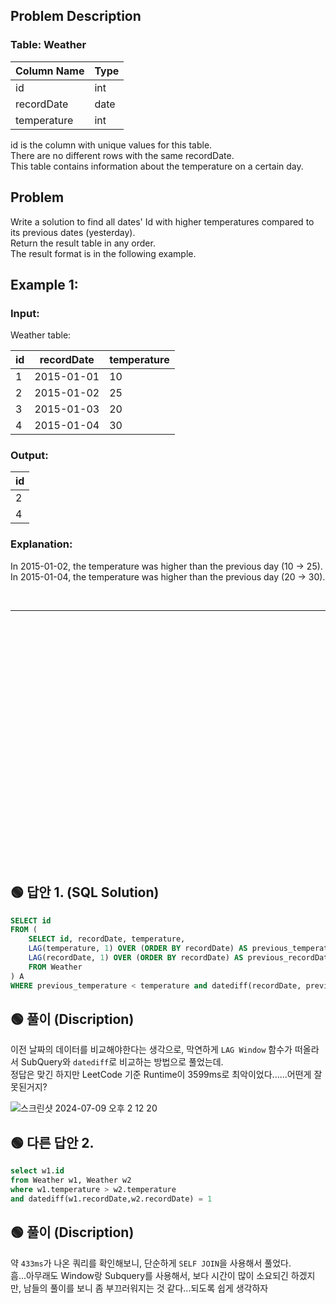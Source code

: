 ## Problem Description

### Table: Weather


| Column Name   | Type    |
|----|----|
| id            | int     |
| recordDate    | date    |
| temperature   | int     |

id is the column with unique values for this table.  
There are no different rows with the same recordDate.  
This table contains information about the temperature on a certain day.  
 
## Problem

Write a solution to find all dates' Id with higher temperatures compared to its previous dates (yesterday).  
Return the result table in any order.  
The result format is in the following example.   

 

## Example 1:

### Input: 
Weather table:

| id | recordDate | temperature |
|---|-----|-----|
| 1  | 2015-01-01 | 10          |
| 2  | 2015-01-02 | 25          |
| 3  | 2015-01-03 | 20          |
| 4  | 2015-01-04 | 30          |

### Output: 
| id |
|----|
| 2  |
| 4  |

### Explanation: 
In 2015-01-02, the temperature was higher than the previous day (10 -> 25).  
In 2015-01-04, the temperature was higher than the previous day (20 -> 30).




<br/>

---

<br/>
<br/>
<br/>
<br/>
<br/>
<br/>
<br/>
<br/>
<br/>
<br/>
<br/>
<br/>
<br/>
<br/>
<br/>
<br/>
<br/>
<br/>
<br/>
<br/>
<br/>
<br/>
<br/>


## 🟢 답안 1. (SQL Solution)

```sql
SELECT id
FROM (
    SELECT id, recordDate, temperature, 
    LAG(temperature, 1) OVER (ORDER BY recordDate) AS previous_temperature,
    LAG(recordDate, 1) OVER (ORDER BY recordDate) AS previous_recordDate
    FROM Weather
) A
WHERE previous_temperature < temperature and datediff(recordDate, previous_recordDate) = 1
```

## 🟢 풀이 (Discription)

이전 날짜의 데이터를 비교해야한다는 생각으로, 막연하게 `LAG Window` 함수가 떠올라서 SubQuery와 `datediff`로 비교하는 방법으로 풀었는데.  
정답은 맞긴 하지만 LeetCode 기준 Runtime이 3599ms로 최악이었다......어떤게 잘못된거지?  

![스크린샷 2024-07-09 오후 2 12 20](https://github.com/nasa1515/Learn_SQL_From_Reetcode/assets/69498804/4e5d2ae3-e788-4220-a51a-daad8e12f784)


## 🟢 다른 답안 2. 

```sql
select w1.id
from Weather w1, Weather w2
where w1.temperature > w2.temperature
and datediff(w1.recordDate,w2.recordDate) = 1
```

## 🟢 풀이 (Discription)
약 `433ms`가 나온 쿼리를 확인해보니, 단순하게 `SELF JOIN`을 사용해서 풀었다.  
흠...아무래도 Window랑 Subquery를 사용해서, 보다 시간이 많이 소요되긴 하겠지만, 남들의 풀이를 보니 좀 부끄러워지는 것 같다...되도록 쉽게 생각하자
